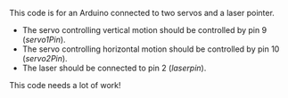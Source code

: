 This code is for an Arduino connected to two servos and a laser pointer.

 * The servo controlling vertical motion should be controlled by pin 9 (_servo1Pin_).
 * The servo controlling horizontal motion should be controlled by pin 10 (_servo2Pin_).
 * The laser should be connected to pin 2 (_laserpin_).

This code needs a lot of work!
